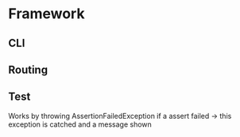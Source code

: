 # Framework

## CLI

## Routing

## Test
Works by throwing AssertionFailedException if a assert failed -> this exception is catched and a message shown